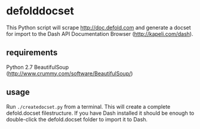 defolddocset
============

This Python script will scrape http://doc.defold.com and generate a docset for import to the Dash API Documentation Browser (http://kapeli.com/dash).

requirements
------------
Python 2.7
BeautifulSoup (http://www.crummy.com/software/BeautifulSoup/)

usage
-----
Run `./createdocset.py` from a terminal. This will create a complete defold.docset filestructure. If you have Dash installed it should be enough to double-click the defold.docset folder to import it to Dash.
